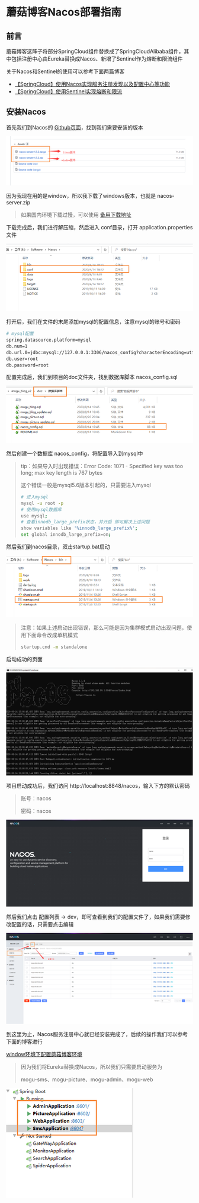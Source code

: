 # 蘑菇博客Nacos部署指南

## 前言

蘑菇博客这阵子将部分SpringCloud组件替换成了SpringCloudAlibaba组件，其中包括注册中心由Eureka替换成Nacos、新增了Sentinel作为熔断和限流组件

关于Nacos和Sentinel的使用可以参考下面两篇博客

- [【SpringCloud】使用Nacos实现服务注册发现以及配置中心等功能](http://moguit.cn/#/info?blogUid=e6e619349d31dded928c9265c5a9c672)
- [【SpringCloud】使用Sentinel实现熔断和限流](http://moguit.cn/#/info?blogUid=408e9c889ebf96a66af2adfdc258ba5f)

## 安装Nacos

首先我们到Nacos的 [Github页面](https://github.com/alibaba/nacos/releases)，找到我们需要安装的版本

![image-20200814144224359](images/image-20200814144224359.png)

因为我现在用的是window，所以我下载了windows版本，也就是 nacos-server.zip

> 如果国内环境下载过慢，可以使用 [备用下载地址](https://wws.lanzous.com/i1rAmhrtroj)

下载完成后，我们进行解压缩，然后进入 conf目录，打开 application.properties文件

![image-20200814144515174](images/image-20200814144515174.png)

打开后，我们在文件的末尾添加mysql的配置信息，注意mysql的账号和密码

```bash
# mysql配置
spring.datasource.platform=mysql
db.num=1
db.url.0=jdbc:mysql://127.0.0.1:3306/nacos_config?characterEncoding=utf8&connectTimeout=1000&socketTimeout=3000&autoReconnect=true
db.user=root
db.password=root
```

配置完成后，我们到项目的doc文件夹，找到数据库脚本 nacos_config.sql

![image-20200814150620395](images/image-20200814150620395.png)

然后创建一个数据库 nacos_config，将配置导入到mysql中

> tip：如果导入时出现错误：Error Code: 1071 - Specified key was too long; max key length is 767 bytes
>
> 这个错误一般是mysql5.6版本引起的，只需要进入mysql
>
> ```bash
> # 进入mysql
> mysql -u root -p
> # 使用mysql数据库
> use mysql;
> # 查看innodb_large_prefix状态，并开启 即可解决上述问题
> show variables like '%innodb_large_prefix%';
> set global innodb_large_prefix=on;
> ```

然后我们到nacos目录，双击startup.bat启动

![image-20200814150743682](images/image-20200814150743682.png)

> 注意：如果上述启动出现错误，那么可能是因为集群模式启动出现问题，使用下面命令改成单机模式
>
> ```bash
> startup.cmd -m standalone
> ```

启动成功的页面

![image-20200814150938013](images/image-20200814150938013.png)

项目启动成功后，我们访问 http://localhost:8848/nacos，输入下方的默认密码

> 账号：nacos
>
> 密码：nacos

![image-20200814151027589](images/image-20200814151027589.png)

然后我们点击 配置列表 -> dev，即可查看到我们的配置文件了，如果我们需要修改配置的话，只需要点击编辑

![image-20200814151141045](images/image-20200814151141045.png)

到这里为止，Nacos服务注册中心就已经安装完成了，后续的操作我们可以参考下面的博客进行 

[window环境下配置蘑菇博客环境](http://moguit.cn/#/info?blogUid=082ca226cf2e4103b0ffa6e6c13d7b14)

> 因为我们将Eureka替换成Nacos，所以我们只需要启动服务为
>
> mogu-sms、mogu-picture、mogu-admin、mogu-web

![image-20200814154136820](images/image-20200814154136820.png)

